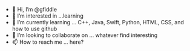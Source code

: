 - 👋 Hi, I’m @gfiddle
- 👀 I’m interested in ...learning
- 🌱 I’m currently learning ... C++, Java, Swift, Python, HTML, CSS, and how to use github
- 💞️ I’m looking to collaborate on ... whatever  find interesting
- 📫 How to reach me ... here?

<!---
gfiddle/gfiddle is a ✨ special ✨ repository because its `README.md` (this file) appears on your GitHub profile.
You can click the Preview link to take a look at your changes.
--->
